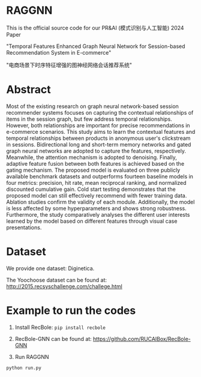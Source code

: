 # RAGGNN
This is the official source code for our PR&AI (模式识别与人工智能) 2024 Paper

"Temporal Features Enhanced Graph Neural Network for Session-based Recommendation System in E-commerce"

"电商场景下时序特征增强的图神经网络会话推荐系统"

# Abstract
Most of the existing research on graph neural network-based session recommender systems focuses on capturing the contextual relationships of items in the session graph, but few address temporal relationships. However, both relationships are important for precise recommendations in e-commerce scenarios. This study aims to learn the contextual features and temporal relationships between products in anonymous user's clickstream in sessions. Bidirectional long and short-term memory networks and gated graph neural networks are adopted to capture the features, respectively. Meanwhile, the attention mechanism is adopted to denoising. Finally, adaptive feature fusion between both features is achieved based on the gating mechanism. The proposed model is evaluated on three publicly available benchmark datasets and outperforms fourteen baseline models in four metrics: precision, hit rate, mean reciprocal ranking, and normalized discounted cumulative gain. Cold start testing demonstrates that the proposed model can still effectively recommend with fewer training data. Ablation studies confirm the validity of each module. Additionally, the model is less affected by some hyperparameters and shows strong robustness. Furthermore, the study comparatively analyses the different user interests learned by the model based on different features through visual case presentations.

# Dataset
We provide one dataset: Diginetica. 

The Yoochoose dataset can be found at: http://2015.recsyschallenge.com/challege.html

# Example to run the codes
1. Install RecBole: `pip install recbole`

2. RecBole-GNN can be found at: https://github.com/RUCAIBox/RecBole-GNN

3. Run RAGGNN

`python run.py`
